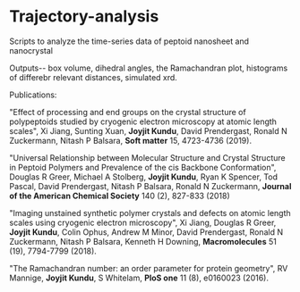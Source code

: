 # Trajectory-analysis
Scripts to analyze the time-series data of peptoid nanosheet and nanocrystal

Outputs-- box volume, dihedral angles, the Ramachandran plot, histograms of differebr relevant distances, simulated xrd.

Publications: 

"Effect of processing and end groups on the crystal structure of polypeptoids studied by cryogenic electron microscopy at atomic length scales", Xi Jiang, Sunting Xuan, **Joyjit Kundu**, David Prendergast, Ronald N Zuckermann, Nitash P Balsara, **Soft matter** 15, 4723-4736 (2019).

"Universal Relationship between Molecular Structure and Crystal Structure in Peptoid Polymers and Prevalence of the cis Backbone Conformation", Douglas R Greer, Michael A Stolberg, **Joyjit Kundu**, Ryan K Spencer, Tod Pascal, David Prendergast, Nitash P Balsara, Ronald N Zuckermann, **Journal of the American Chemical Society** 140 (2), 827-833 (2018)

"Imaging unstained synthetic polymer crystals and defects on atomic length scales using cryogenic electron microscopy", Xi Jiang, Douglas R Greer, **Joyjit Kundu**, Colin Ophus, Andrew M Minor, David Prendergast, Ronald N Zuckermann, Nitash P Balsara, Kenneth H Downing, **Macromolecules** 51 (19), 7794-7799 (2018).

"The Ramachandran number: an order parameter for protein geometry", RV Mannige, **Joyjit Kundu**, S Whitelam, **PloS one** 11 (8), e0160023 (2016).
